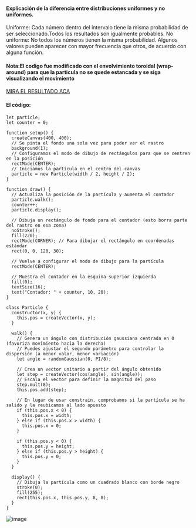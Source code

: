 #### Explicación de la diferencia entre distribuciones uniformes y no uniformes.
Uniforme: Cada número dentro del intervalo tiene la misma probabilidad de ser seleccionado.Todos los resultados son igualmente probables.
No uniforme: No todos los números tienen la misma probabilidad.
Algunos valores pueden aparecer con mayor frecuencia que otros, de acuerdo con alguna función.

#### Nota:El codigo fue modificado con el envolvimiento toroidal (wrap-around) para que la particula no se quede estancada y se siga visualizando el movimiento

[MIRA EL RESULTADO ACA](https://editor.p5js.org/jugabriel77/full/IqwwsPeIZ)
#### El código:

```
let particle;
let counter = 0;

function setup() {
  createCanvas(400, 400);
  // Se pinta el fondo una sola vez para poder ver el rastro
  background(1);
  // Configuramos el modo de dibujo de rectángulos para que se centren en la posición
  rectMode(CENTER);
  // Iniciamos la partícula en el centro del canvas
  particle = new Particle(width / 2, height / 2);
}

function draw() {
  // Actualiza la posición de la partícula y aumenta el contador
  particle.walk();
  counter++;
  particle.display();
  
  // Dibuja un rectángulo de fondo para el contador (esto borra parte del rastro en esa zona)
  noStroke();
  fill(220);
  rectMode(CORNER); // Para dibujar el rectángulo en coordenadas estándar
  rect(0, 0, 120, 30);
  
  // Vuelve a configurar el modo de dibujo para la partícula
  rectMode(CENTER);
  
  // Muestra el contador en la esquina superior izquierda
  fill(0);
  textSize(16);
  text("Contador: " + counter, 10, 20);
}

class Particle {
  constructor(x, y) {
    this.pos = createVector(x, y);
  }
  
  walk() {
    // Genera un ángulo con distribución gaussiana centrada en 0 (favoriza movimiento hacia la derecha)
    // Puedes ajustar el segundo parámetro para controlar la dispersión (a menor valor, menor variación)
    let angle = randomGaussian(0, PI/8);
    
    // Crea un vector unitario a partir del ángulo obtenido
    let step = createVector(cos(angle), sin(angle));
    // Escala el vector para definir la magnitud del paso
    step.mult(8);
    this.pos.add(step);
    
    // En lugar de usar constrain, comprobamos si la partícula se ha salido y la reubicamos al lado opuesto
    if (this.pos.x < 0) {
      this.pos.x = width;
    } else if (this.pos.x > width) {
      this.pos.x = 0;
    }
    
    if (this.pos.y < 0) {
      this.pos.y = height;
    } else if (this.pos.y > height) {
      this.pos.y = 0;
    }
  }
  
  display() {
    // Dibuja la partícula como un cuadrado blanco con borde negro
    stroke(0);
    fill(255);
    rect(this.pos.x, this.pos.y, 8, 8);
  }
}

```

![image](https://github.com/user-attachments/assets/98a253c7-3a08-4470-b9fa-4d5f95b5d5bd)


